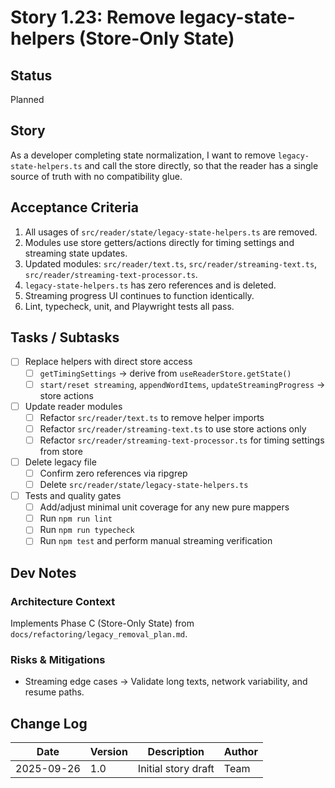 # Story 1.23: Remove legacy-state-helpers (Store-Only State)

## Status
Planned

## Story
As a developer completing state normalization,
I want to remove `legacy-state-helpers.ts` and call the store directly,
so that the reader has a single source of truth with no compatibility glue.

## Acceptance Criteria
1. All usages of `src/reader/state/legacy-state-helpers.ts` are removed.
2. Modules use store getters/actions directly for timing settings and streaming state updates.
3. Updated modules: `src/reader/text.ts`, `src/reader/streaming-text.ts`, `src/reader/streaming-text-processor.ts`.
4. `legacy-state-helpers.ts` has zero references and is deleted.
5. Streaming progress UI continues to function identically.
6. Lint, typecheck, unit, and Playwright tests all pass.

## Tasks / Subtasks
- [ ] Replace helpers with direct store access
  - [ ] `getTimingSettings` → derive from `useReaderStore.getState()`
  - [ ] `start/reset streaming`, `appendWordItems`, `updateStreamingProgress` → store actions
- [ ] Update reader modules
  - [ ] Refactor `src/reader/text.ts` to remove helper imports
  - [ ] Refactor `src/reader/streaming-text.ts` to use store actions only
  - [ ] Refactor `src/reader/streaming-text-processor.ts` for timing settings from store
- [ ] Delete legacy file
  - [ ] Confirm zero references via ripgrep
  - [ ] Delete `src/reader/state/legacy-state-helpers.ts`
- [ ] Tests and quality gates
  - [ ] Add/adjust minimal unit coverage for any new pure mappers
  - [ ] Run `npm run lint`
  - [ ] Run `npm run typecheck`
  - [ ] Run `npm test` and perform manual streaming verification

## Dev Notes
### Architecture Context
Implements Phase C (Store-Only State) from `docs/refactoring/legacy_removal_plan.md`.

### Risks & Mitigations
- Streaming edge cases → Validate long texts, network variability, and resume paths.

## Change Log
| Date | Version | Description | Author |
|------|---------|-------------|--------|
| 2025-09-26 | 1.0 | Initial story draft | Team |

